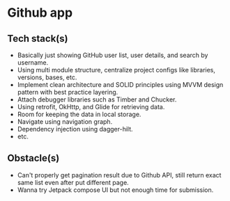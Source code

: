 # Github app

## Tech stack(s)
- Basically just showing GitHub user list, user details, and search by username.
- Using multi module structure, centralize project configs like libraries, versions, bases, etc. 
- Implement clean architecture and SOLID principles using MVVM design pattern with best practice layering.
- Attach debugger libraries such as Timber and Chucker.
- Using retrofit, OkHttp, and Glide for retrieving data.
- Room for keeping the data in local storage.
- Navigate using navigation graph.
- Dependency injection using dagger-hilt. 
- etc. 

## Obstacle(s)
- Can't properly get pagination result due to Github API, still return exact same list even after put different page.
- Wanna try Jetpack compose UI but not enough time for submission.


